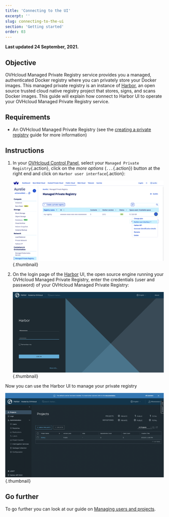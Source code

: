 ```yaml
---
title: 'Connecting to the UI'
excerpt: ''
slug: connecting-to-the-ui
section: 'Getting started'
order: 03
---
```


**Last updated 24 September, 2021.**

<style>
 pre {
     font-size: 14px;
 }
 pre.console {
   background-color: #300A24; 
   color: #ccc;
   font-family: monospace;
   padding: 5px;
   margin-bottom: 5px;
 }
 pre.console code {
   border: solid 0px transparent;
   color: #ccc;
   font-family: monospace !important;
   font-size: 0.75em;
 }
 .small {
     font-size: 0.75em;
 }
</style>

## Objective

OVHcloud Managed Private Registry service provides you a managed, authenticated Docker registry where you can privately store your Docker images. This managed private registry is an instance of [Harbor](https://goharbor.io/), an open source trusted cloud native registry project that stores, signs, and scans Docker images. This guide will explain how connect to Harbor UI to operate your OVHcloud Managed Private Registry service.

## Requirements

- An OVHcloud Managed Private Registry (see the [creating a private registry](../creating-a-private-registry/) guide for more information)

## Instructions

1. In your [OVHcloud Control Panel](https://ca.ovh.com/auth/?action=gotomanager&from=https://www.ovh.com/world/&ovhSubsidiary=we), select your `Managed Private Registry`{.action}, click on the *more options* (`...`{.action}) button at the right end and click on `Harbor user interface`{.action}:

    ![Managing users and projects](images/connecting-to-the-ui-002.png){.thumbnail}

2. On the login page of the [Harbor](https://goharbor.io/) UI, the open source engine running your OVHcloud Managed Private Registry, enter the credentials (user and password) of your OVHcloud Managed Private Registry:

    ![Managing users and projects](images/connecting-to-the-ui-003.png){.thumbnail}

Now you can use the Harbor UI to manage your private registry

![Managing users and projects](images/connecting-to-the-ui-004.png){.thumbnail}

## Go further

To go further you can look at our guide on [Managing users and projects](../managing-users-and-projects/).
